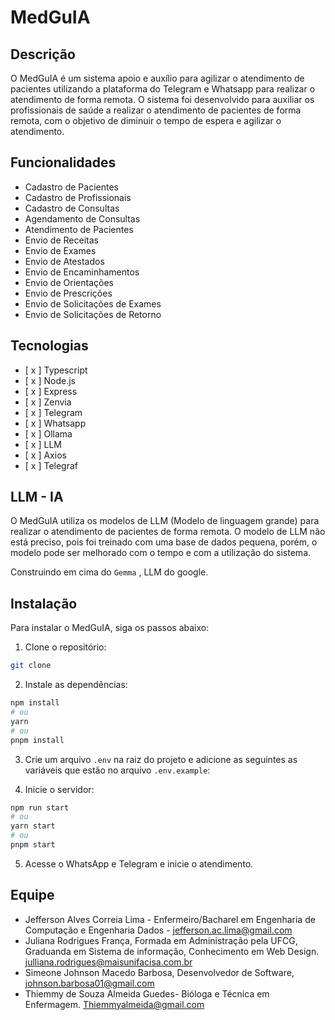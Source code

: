 # MedGuIA

## Descrição

O MedGuIA é um sistema apoio e auxílio para agilizar o atendimento de pacientes utilizando a plataforma do Telegram e Whatsapp para realizar o atendimento de forma remota. O sistema foi desenvolvido para auxiliar os profissionais de saúde a realizar o atendimento de pacientes de forma remota, com o objetivo de diminuir o tempo de espera e agilizar o atendimento.

## Funcionalidades

- Cadastro de Pacientes
- Cadastro de Profissionais
- Cadastro de Consultas
- Agendamento de Consultas
- Atendimento de Pacientes
- Envio de Receitas
- Envio de Exames
- Envio de Atestados
- Envio de Encaminhamentos
- Envio de Orientações
- Envio de Prescrições
- Envio de Solicitações de Exames
- Envio de Solicitações de Retorno

## Tecnologias

- [ x ] Typescript
- [ x ] Node.js
- [ x ] Express
- [ x ] Zenvia
- [ x ] Telegram
- [ x ] Whatsapp
- [ x ] Ollama
- [ x ] LLM
- [ x ] Axios
- [ x ] Telegraf

## LLM - IA

O MedGuIA utiliza os modelos de LLM (Modelo de linguagem grande) para realizar o atendimento de pacientes de forma remota. O modelo de LLM não está preciso, pois foi treinado com uma base de dados pequena, porém, o modelo pode ser melhorado com o tempo e com a utilização do sistema.

Construindo em cima do `Gemma` , LLM do google.

## Instalação

Para instalar o MedGuIA, siga os passos abaixo:

1. Clone o repositório:

```bash
git clone
```

2. Instale as dependências:

```bash
npm install
# ou
yarn
# ou
pnpm install
```

3. Crie um arquivo `.env` na raiz do projeto e adicione as seguintes as variáveis que estão no arquivo `.env.example`:

4. Inicie o servidor:

```bash
npm run start
# ou
yarn start
# ou
pnpm start
```

5. Acesse o WhatsApp e Telegram e inicie o atendimento.

## Equipe

- Jefferson Alves Correia Lima - Enfermeiro/Bacharel em Engenharia de Computação e Engenharia Dados - <jefferson.ac.lima@gmail.com>
- Juliana Rodrigues França, Formada em Administração pela UFCG, Graduanda em Sistema de informação, Conhecimento em Web Design.
<julliana.rodrigues@maisunifacisa.com.br>
- Simeone Johnson Macedo Barbosa, Desenvolvedor de Software, <johnson.barbosa01@gmail.com>
- Thiemmy de Souza Almeida Guedes- Bióloga e Técnica em Enfermagem.  <Thiemmyalmeida@gmail.com>
